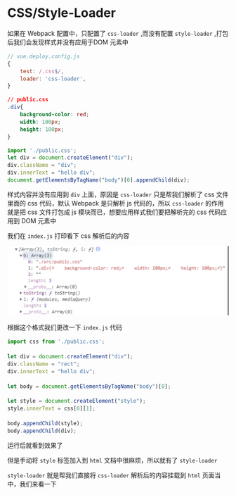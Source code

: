 # CSS/Style-Loader

如果在 Webpack 配置中，只配置了 `css-loader` ,而没有配置 `style-loader` ,打包后我们会发现样式并没有应用于DOM 元素中

```js
// vue.deploy.config.js
{
    test: /.css$/,
    loader: 'css-loader',
}
```

```css
// public.css
.div{
    background-color: red;
    width: 100px;
    height: 100px;
}
```

```js
import './public.css';
let div = document.createElement("div");
div.className = "div";
div.innerText = "hello div";
document.getElementsByTagName("body")[0].appendChild(div);
```

样式内容并没有应用到 `div` 上面，原因是 `css-loader` 只是帮我们解析了 css 文件里面的 css 代码，默认 Webpack 是只解析 js 代码的，所以 `css-loader` 的作用就是把 css 文件打包成 js 模块而已，想要应用样式我们要把解析完的 css 代码应用到 DOM 元素中

我们在 `index.js` 打印看下 css 解析后的内容

![](../static/style-css.png)

根据这个格式我们更改一下 `index.js` 代码

```js
import css from './public.css';

let div = document.createElement("div");
div.className = "rect";
div.innerText = "hello div";

let body = document.getElementsByTagName("body")[0];

let style = document.createElement("style");
style.innerText = css[0][1];

body.appendChild(style);
body.appendChild(div);
```

运行后就看到效果了

但是手动将 `style` 标签加入到 `html` 文档中很麻烦，所以就有了 `style-loader`

`style-loader` 就是帮我们直接将 `css-loader` 解析后的内容挂载到 `html` 页面当中，我们来看一下



